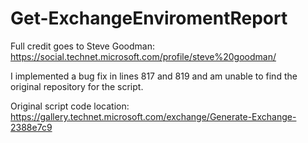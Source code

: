 # Get-ExchangeEnviromentReport

Full credit goes to Steve Goodman: https://social.technet.microsoft.com/profile/steve%20goodman/

I implemented a bug fix in lines 817 and 819 and am unable to find the original repository for the script. 

Original script code location: https://gallery.technet.microsoft.com/exchange/Generate-Exchange-2388e7c9
